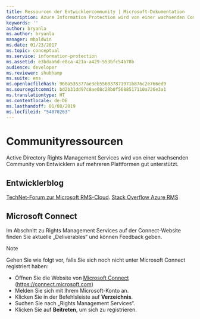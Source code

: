 ```yaml
---
title: Ressourcen der Entwicklercommunity | Microsoft-Dokumentation
description: Azure Information Protection wird von einer wachsenden Community von Entwicklern auf mehreren Plattformen gut unterstützt.
keywords: ''
author: bryanla
ms.author: bryanla
manager: mbaldwin
ms.date: 01/23/2017
ms.topic: conceptual
ms.service: information-protection
ms.assetid: e3bdaa6d-e8ca-421a-a429-553bfc54b78b
audience: developer
ms.reviewer: shubhamp
ms.suite: ems
ms.openlocfilehash: 960a535377ae3eb556037871971b876c2e766ed9
ms.sourcegitcommit: bd2b31dd97c8ae08c28b0f5688517110a726e3a1
ms.translationtype: HT
ms.contentlocale: de-DE
ms.lasthandoff: 01/08/2019
ms.locfileid: "54070263"
---
```

# <a name="community-resources"></a>Communityressourcen

Active Directory Rights Management Services wird von einer wachsenden Community von Entwicklern auf mehreren Plattformen gut unterstützt.

## <a name="developers-blog"></a>Entwicklerblog
[TechNet-Forum zur Microsoft RMS-Cloud](https://social.technet.microsoft.com/Forums/en-US/home?forum=rmscloud).
[Stack Overflow Azure RMS](https://stackoverflow.com/search?q=Azure+RMS)

## <a name="microsoft-connect"></a>Microsoft Connect
Im Abschnitt zu Rights Management Services auf der Connect-Website finden Sie aktuelle „Deliverables“ und können Feedback geben.

> [!NOTE]
>
>Gehen Sie wie folgt vor, falls Sie sich noch nicht unter Microsoft Connect registriert haben:
>
>-   Öffnen Sie die Website von [Microsoft Connect](https://connect.microsoft.com) (https://connect.microsoft.com)
>-   Melden Sie sich mit Ihrem Microsoft-Konto an.
>-   Klicken Sie in der Befehlsleiste auf **Verzeichnis**.
>-   Suchen Sie nach „Rights Management Services“.
>-   Klicken Sie auf **Beitreten**, um sich zu registrieren.
